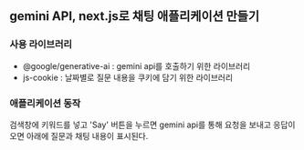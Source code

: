 ## gemini API, next.js로 채팅 애플리케이션 만들기
### 사용 라이브러리
- @google/generative-ai : gemini api를 호출하기 위한 라이브러리
- js-cookie :  날짜별로 질문 내용을 쿠키에 담기 위한 라이브러리

### 애플리케이션 동작
검색창에 키워드를 넣고 'Say' 버튼을 누르면 gemini api를 통해 요청을 보내고 응답이 오면 아래에 질문과 채팅 내용이 표시된다. 

